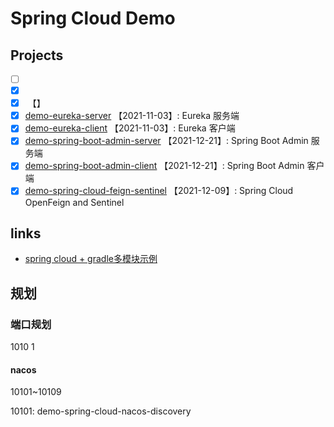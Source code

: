 # Spring Cloud Demo

## Projects

- [ ] []()
- [x] []()
- [x] []() 【】
- [x] [demo-eureka-server](demo-eureka-server) 【2021-11-03】: Eureka 服务端
- [x] [demo-eureka-client](demo-eureka-client) 【2021-11-03】: Eureka 客户端
- [x] [demo-spring-boot-admin-server](demo-spring-boot-admin-server) 【2021-12-21】: Spring Boot Admin 服务端
- [x] [demo-spring-boot-admin-client](demo-spring-boot-admin-client) 【2021-12-21】: Spring Boot Admin 客户端
- [x] [demo-spring-cloud-feign-sentinel](demo-spring-cloud-feign-sentinel) 【2021-12-09】: Spring Cloud OpenFeign and Sentinel

## links

- [spring cloud + gradle多模块示例](https://github.com/jkazama/sample-boot-micro)


## 规划

### 端口规划

1010 1

#### nacos

10101~10109

10101: demo-spring-cloud-nacos-discovery